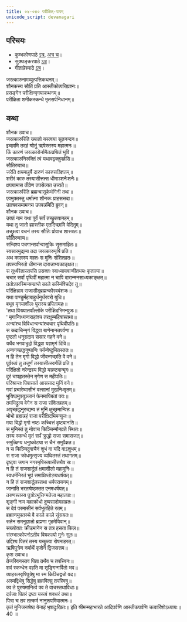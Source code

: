 ```yaml
---  
title: ०४-०४० परीक्षित्-पापम्
unicode_script: devanagari
---  
```


## परिचयः
- कुम्भकोणपाठे [ऽत्र](https://archive.org/details/mahAbhArata-kumbhakoNam/page/n369), [अत्र च](https://sanskritdocuments.org/mirrors/mahabharata/mbhK/mahabharata-k-01-sa.html)।
- सुक्थङ्करपाठे [ऽत्र](http://bombay.indology.info/mahabharata/text/UD/MBh01.txt)।
- गीताप्रेस्पाठे [ऽत्र](https://archive.org/stream/mahabharata01ramauoft#page/564/mode/2up)।

जरत्कारुनामव्युत्पत्तिकथनम्॥  
शौनकस्य सौतिं प्रति आस्तीकोत्पत्तिप्रश्नः॥  
प्रसङ्गेन परीक्षिन्मृगयाकथनम्॥  
परीक्षिता शमीकस्कन्धे मृतसर्पनिधानम्॥  

## कथा

शौनक उवाच॥  
जरत्कारुरिति ख्यातो यस्त्वया सूतनन्दन॥  
इच्छामि तदहं श्रोतुं ऋषेस्तस्य महात्मनः॥  
किं कारणं जरत्कारोर्नामैतत्प्रथितं भुवि॥  
जरत्कारुनिरुक्तिं त्वं यथावद्वक्तुमर्हसि॥  
सौतिरुवाच॥  
जरेति क्षयमाहुर्वै दारुणं कारुसञ्ज्ञितम्॥  
शरीरं कारु तस्यासीत्तत्स धीमाञ्शनैःशनैः॥  
क्षपयामास तीव्रेण तपसेत्यत उच्यते॥  
जरत्कारुरिति ब्रह्मन्वासुकेर्भगिनी तथा॥  
एवमुक्तस्तु धर्मात्मा शौनकः प्राहसत्तदा॥  
उग्रश्रवसमामन्त्र्य उपपन्नमिति ब्रुवन्॥  
शौनक उवाच॥  
उक्तं नाम यथा पूर्वं सर्वं तच्छ्रुतवानहम्॥  
यथा तु जातो ह्यास्तीक एतदिच्छामि वेदितुम्॥  
तच्छ्रुत्वा वचनं तस्य सौतिः प्रोवाच शास्त्रतः॥  
सौतिरुवाच॥  
सन्दिश्य पन्नगान्सर्वान्वासुकिः सुसमाहितः॥  
स्वसारमुद्यम्य तदा जरत्कारुमृषिं प्रति॥  
अथ कालस्य महतः स मुनिः संशितव्रतः॥  
तपस्यभिरतो धीमान्स दारान्नाभ्यकाङ्क्षत॥  
स तूर्ध्वरेतास्तपसि प्रसक्तः स्वाध्यायवान्वीतभयः कृतात्मा॥  
चचार सर्वां पृथिवीं महात्मा न चापि दारान्मनसाध्यकाङ्क्षत्॥  
ततोऽपरस्मिन्सम्प्राप्ते काले कस्मिंश्चिदेव तु॥  
परिक्षिन्नाम राजासीद्ब्रह्मन्कौरववंशजः॥  
यथा पाण्डुर्महाबाहुर्धनुर्धरवरो युधि॥  
बभूव मृगयाशीलः पुरास्य प्रपितामहः॥  
'तथा विख्यातवाँल्लोके परीक्षिदभिमन्युजः॥  
' मृगान्विध्यन्वराहांश्च तरक्षून्महिषांस्तथा॥  
अन्यांश्च विविधान्वन्यांश्चचार पृथिवीपतिः॥  
स कदाचिन्मृगं विद्ध्वा बाणेनानतपर्वणा॥  
पृष्ठतो धनुरादाय ससार गहने वने॥  
यथैव भगवान्रुद्रो विद्ध्वा यज्ञमृगं दिवि॥  
अन्वगच्छद्धनुष्पाणिः पर्यन्वेष्टुमितस्ततः॥  
न हि तेन मृगो विद्धो जीवन्गच्छति वै वने॥  
पूर्वरूपं तु तत्तूर्णं तस्यासीत्स्वर्गतिं प्रति॥  
परिक्षितो नरेन्द्रस्य विद्धो यन्नष्टवान्मृगः॥  
दूरं चापहृतस्तेन मृगेण स महीपतिः॥  
परिश्रान्तः पिपासार्त आससाद मुनिं वने॥  
गवां प्रचारेष्वासीनं वत्सानां मुखनिःसृतम्॥  
भूयिष्ठमुपयुञ्जानं फेनमापिबतां पयः॥  
तमभिद्रुत्य वेगेन स राजा संशितव्रतम्॥  
अपृच्छद्धनुरुद्यम्य तं मुनिं क्षुच्छ्रमान्वितः॥  
भोभो ब्रह्मन्नहं राजा परीक्षिदभिमन्युजः॥  
मया विद्धो मृगो नष्टः कच्चित्तं दृष्टवानसि॥  
स मुनिस्तं तु नोवाच किञ्चिन्मौनव्रते स्थितः॥  
तस्य स्कन्धे मृतं सर्पं क्रुद्धो राजा समासजत्॥  
समुत्क्षिप्य धनुष्कोट्या स चैनं समुपैक्षत॥  
न स किञ्चिदुवाचैनं शुभं वा यदि वाऽशुभम्॥  
स राजा क्रोधमुत्सृज्य व्यथितस्तं तथागतम्॥  
दृष्ट्वा जगाम नगरमृषिस्त्वासीत्तथैव सः॥  
न हि तं राजशार्दूलं क्षमाशीलो महामुनिः॥  
स्वधर्मनिरतं भूपं समाक्षिप्तोऽप्यधर्षयत्॥  
न हि तं राजशार्दूलस्तथा धर्मपरायणम्॥  
जानाति भरतश्रेष्ठस्तत एनमधर्षयत्॥  
तरुणस्तस्य पुत्रोऽभूत्तिग्मतेजा महातपाः॥  
शृङ्गी नाम महाक्रोधो दुष्पसादोमहाव्रतः॥  
स देवं परमासीनं सर्वभूतहिते रतम्॥  
ब्रह्माणमुपतस्थे वै काले काले सुंसयतः॥  
सतेन समनुज्ञातो ब्रह्मणा गृहमेयिवान्॥  
सख्योक्तः क्रीडमानेन स तत्र हसता किल॥  
संरम्भात्कोपनोऽतीव विषकल्पो मुनेः सुतः॥  
उद्दिश्य पितरं तस्य यच्छ्रुत्वा रोषमाहरत्॥  
ऋषिपुत्रेण नर्मार्थे कृशेन द्विजसत्तम॥  
कृश उवाच॥  
तेजस्विनस्तव पिता तथैव च तपस्विनः॥  
शवं स्कन्धेन वहति मा शृङ्गिन्गर्वितो भव॥  
व्याहरत्स्वृषिपुत्रेषु मा स्म किञ्चिद्वचो वद॥  
अस्मद्विधेषु सिद्धेषु ब्रह्मवित्सु तपस्विषु॥  
क्व ते पुरुषमानित्वं क्व ते वाचस्तथाविधाः॥  
दर्पजाः पितरं द्रष्टा यस्त्वं शवधरं तथा॥  
पित्रा च तव तत्कर्म नानुरूपमिवात्मनः॥  
कृतं मुनिजनश्रेष्ठ येनाहं भृशदुःखितः॥ इति श्रीमन्महाभारते आदिपर्वणि आस्तीकपर्वणि चत्वारिंशोऽध्यायः॥  
40 ॥  
